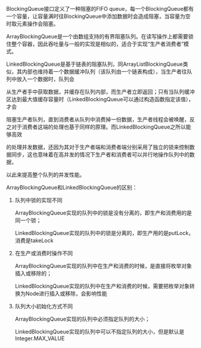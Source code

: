 BlockingQueue接口定义了一种阻塞的FIFO queue，每一个BlockingQueue都有一个容量，让容量满时往BlockingQueue中添加数据时会造成阻塞，当容量为空时取元素操作会阻塞。

ArrayBlockingQueue是一个由数组支持的有界阻塞队列。在读写操作上都需要锁住整个容器，因此吞吐量与一般的实现是相似的，适合于实现“生产者消费者”模式。

LinkedBlockingQueue是基于链表的阻塞队列，同ArrayListBlockingQueue类似，其内部也维持着一个数据缓冲队列（该队列由一个链表构成），当生产者往队列中放入一个数据时，队列会

从生产者手中获取数据，并缓存在队列内部，而生产者立即返回；只有当队列缓冲区达到最大值缓存容量时（LinkedBlockingQueue可以通过构造函数指定该值），才会

阻塞生产者队列，直到消费者从队列中消费掉一份数据，生产者线程会被唤醒，反之对于消费者这端的处理也基于同样的原理。而LinkedBlockingQueue之所以能够高效

的处理并发数据，还因为其对于生产者端和消费者端分别采用了独立的锁来控制数据同步，这也意味着在高并发的情况下生产者和消费者可以并行地操作队列中的数据，

以此来提高整个队列的并发性能。


ArrayBlockingQueue和LinkedBlockingQueue的区别：

1. 队列中锁的实现不同

    ArrayBlockingQueue实现的队列中的锁是没有分离的，即生产和消费用的是同一个锁；

    LinkedBlockingQueue实现的队列中的锁是分离的，即生产用的是putLock，消费是takeLock

2. 在生产或消费时操作不同

    ArrayBlockingQueue实现的队列中在生产和消费的时候，是直接将枚举对象插入或移除的；

    LinkedBlockingQueue实现的队列中在生产和消费的时候，需要把枚举对象转换为Node<E>进行插入或移除，会影响性能

3. 队列大小初始化方式不同

    ArrayBlockingQueue实现的队列中必须指定队列的大小；

    LinkedBlockingQueue实现的队列中可以不指定队列的大小，但是默认是Integer.MAX_VALUE